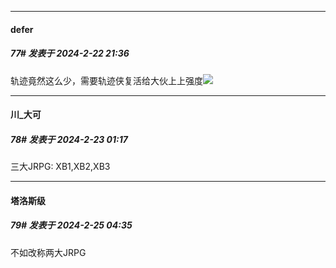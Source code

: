﻿
*****

####  defer  
##### 77#       发表于 2024-2-22 21:36

轨迹竟然这么少，需要轨迹侠复活给大伙上上强度<img src="https://static.saraba1st.com/image/smiley/face2017/126.png" referrerpolicy="no-referrer">


*****

####  川_大可  
##### 78#       发表于 2024-2-23 01:17

三大JRPG: XB1,XB2,XB3


*****

####  塔洛斯级  
##### 79#       发表于 2024-2-25 04:35

不如改称两大JRPG

